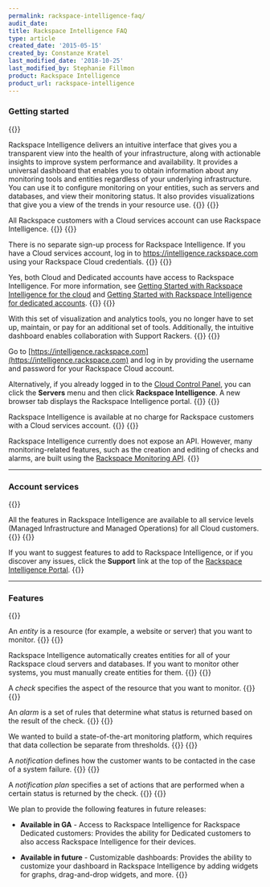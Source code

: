 ```yaml
---
permalink: rackspace-intelligence-faq/
audit_date:
title: Rackspace Intelligence FAQ
type: article
created_date: '2015-05-15'
created_by: Constanze Kratel
last_modified_date: '2018-10-25'
last_modified_by: Stephanie Fillmon
product: Rackspace Intelligence
product_url: rackspace-intelligence
---
```


### Getting started

{{<accordion title="What is Rackspace Intelligence?" col="in" href="accordion1">}}

Rackspace Intelligence delivers an intuitive interface that gives you a
transparent view into the health of your infrastructure, along with
actionable insights to improve system performance and availability. It
provides a universal dashboard that enables you to obtain information
about any monitoring tools and entities regardless of your underlying
infrastructure. You can use it to configure monitoring on your entities,
such as servers and databases, and view their monitoring status. It also
provides visualizations that give you a view of the trends in your
resource use.
{{</accordion>}}
{{<accordion title="Who can use Rackspace Intelligence?" col="in" href="accordion12">}}

All Rackspace customers with a Cloud services account can use Rackspace
Intelligence.
{{</accordion>}}
{{<accordion title="How do I sign up for Rackspace Intelligence?" col="in" href="accordion3">}}

There is no separate sign-up process for Rackspace Intelligence. If you
have a Cloud services account, log in to
<https://intelligence.rackspace.com> using your Rackspace Cloud
credentials.
{{</accordion>}}
{{<accordion title="Can I use Rackspace Intelligence for both Cloud and Dedicated accounts?" col="in" href="accordion4">}}

Yes, both Cloud and Dedicated accounts have access to Rackspace Intelligence. For more information, see [Getting Started with Rackspace Intelligence for the cloud](/how-to/getting-started-with-rackspace-intelligence-for-the-cloud) and [Getting Started with Rackspace Intelligence for dedicated accounts](/how-to/getting-started-with-rackspace-intelligence-for-dedicated-accounts).
{{</accordion>}}
{{<accordion title="What are the benefits of using Rackspace Intelligence?" col="in" href="accordion5">}}

With this set of visualization and analytics tools, you no longer have
to set up, maintain, or pay for an additional set of tools.
Additionally, the intuitive dashboard enables collaboration with Support
Rackers.
{{</accordion>}}
{{<accordion title="How do I access Rackspace Intelligence?" col="in" href="accordion6">}}

Go to
[https://intelligence.rackspace.com](https://intelligence.rackspace.com)
and log in by providing the username and password for your Rackspace
Cloud account.

Alternatively, if you already logged in to the [Cloud Control
Panel](https://login.rackspace.com), you can click the **Servers**
menu and then click **Rackspace Intelligence**. A new browser tab
displays the Rackspace Intelligence portal.
{{</accordion>}}
{{<accordion title="How much does Rackspace Intelligence cost?" col="in" href="accordion7">}}

Rackspace Intelligence is available at no charge for Rackspace customers
with a Cloud services account.
{{</accordion>}}
{{<accordion title="Is there an API for Rackspace Intelligence?" col="in" href="accordion8">}}

Rackspace Intelligence currently does not expose an API. However, many
monitoring-related features, such as the creation and editing of checks
and alarms, are built using the
[Rackspace Monitoring API](https://docs.rackspace.com/docs/rackspace-monitoring/v1/).
{{</accordion>}}

------------------------------------------------------------------------

### Account services

{{<accordion title="Are any features of Rackspace Intelligence limited to specific service levels?" col="in" href="accordion9">}}

All the features in Rackspace Intelligence are available to all service
levels (Managed Infrastructure and Managed Operations) for all Cloud
customers.
{{</accordion>}}
{{<accordion title="How can I provide feedback about Rackspace Intelligence?" col="in" href="accordion10">}}

If you want to suggest features to add to Rackspace Intelligence, or if
you discover any issues, click the **Support** link at the top of the
[Rackspace Intelligence Portal](https://intelligence.rackspace.com/).
{{</accordion>}}

------------------------------------------------------------------------

### Features

{{<accordion title="What is an entity?" col="in" href="accordion11">}}

An *entity* is a resource (for example, a website or server) that you
want to monitor.
{{</accordion>}}
{{<accordion title="Do I need to create entities manually to monitor them?" col="in" href="accordion12">}}

Rackspace Intelligence automatically creates entities for all of your
Rackspace cloud servers and databases. If you want to monitor other
systems, you must manually create entities for them.
{{</accordion>}}
{{<accordion title="What is a check?" col="in" href="accordion13">}}

A *check* specifies the aspect of the resource that you want to monitor.
{{</accordion>}}
{{<accordion title="What is an alarm?" col="in" href="accordion14">}}

An *alarm* is a set of rules that determine what status is returned
based on the result of the check.
{{</accordion>}}
{{<accordion title="Why are the concepts of checks and alarms separate?" col="in" href="accordion15">}}

We wanted to build a state-of-the-art monitoring platform, which
requires that data collection be separate from thresholds.
{{</accordion>}}
{{<accordion title="What is a notification?" col="in" href="accordion16">}}

A *notification* defines how the customer wants to be contacted in the
case of a system failure.
{{</accordion>}}
{{<accordion title="What is a notification plan?" col="in" href="accordion1">}}

A *notification plan* specifies a set of actions that are performed when
a certain status is returned by the check.
{{</accordion>}}
{{<accordion title="What features will be available in the future?" col="in" href="accordion17">}}

We plan to provide the following features in future releases:

-   **Available in GA** - Access to Rackspace Intelligence for Rackspace
    Dedicated customers: Provides the ability for Dedicated customers to also
    access Rackspace Intelligence for their devices.

-   **Available in future** - Customizable dashboards: Provides the ability to
    customize your dashboard in Rackspace Intelligence by adding widgets for
    graphs, drag-and-drop widgets, and more.
{{</accordion>}}
